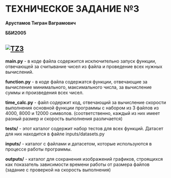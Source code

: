 # ТЕХНИЧЕСКОЕ ЗАДАНИЕ №3
**Арустамов Тигран Ваграмович**

**ББИ2005**

[![TZ3](https://github.com/r4zewp/hlp/actions/workflows/main2.yml/badge.svg)](https://github.com/r4zewp/hlp/actions/workflows/main2.yml)
----------------------------

**main.py** - в коде файла содержится исключительно запуск функции, отвечающей за считывание чисел из файла и проведение всех нужных вычислений.

**function.py** - в коде файла содержатся функции, отвечающие за вычисление минимального, максимального числа, за вычисление суммы и произведения всех чисел.

**time_calc.py** - файл содержит код, отвечающий за вычисление скорости выполнения основной функции программы с набором из 3 файлов из 4000, 8000 и 12000 символов. (соответственно,
каждый из них имеет разный размер и скорость выполнения различается)

**tests/** - этот каталог содержит набор тестов для всех функций. Датасет для них находится в файле inputs/datasets.py

**inputs/** - каталог с файлами и датасетом, которые используются в процессе работы программы.

**outputs/** - каталог для сохранения изображений графиков, строящихся как показатель зависимости времени работы от размера файлов (задание с проверкой на скорость выполнения)
